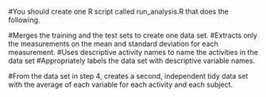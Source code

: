#You should create one R script called run_analysis.R that does the following. 

#Merges the training and the test sets to create one data set.
#Extracts only the measurements on the mean and standard deviation for each measurement. 
#Uses descriptive activity names to name the activities in the data set
#Appropriately labels the data set with descriptive variable names. 

#From the data set in step 4, creates a second, independent tidy data set with the average of each variable for each activity and each subject.
